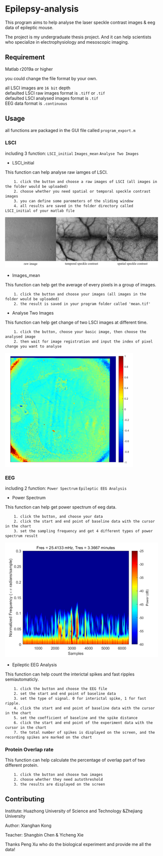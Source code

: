 # Epilepsy-analysis

This program aims to help analyse the laser speckle contrast images & eeg data of epileptic mouse.

The project is my undergraduate thesis project. And it can help scientists who specialize in electrophysiology and mesoscopic imaging.

## Requirement

Matlab r2019a or higher

you could change the file format by your own.

all LSCI images are `16 bit` depth\
defaulted LSCI raw images format is `.tiff`  or `.tif`\
defaulted LSCI analysed images format is `.tif`\
EEG data format is `.continuous`

## Usage

all functions are packaged in the GUI file called `program_export.m`

### LSCI 

including 3 function: `LSCI_initial` `Images_mean` `Analyse Two Images`

* LSCI_initial

This function can help analyse raw iamges of LSCI.
        
        1. click the button and choose a raw images of LSCI (all images in the folder would be uploaded)
        2. choose whether you need spatial or temporal speckle contrast images
        3. you can define some paremeters of the sliding window
        4. all results are saved in the folder directory called LSCI_initial of your matlab file

![](https://github.com/kxhaaa/Epilepsy-analysis/blob/master/demo/LSCI_initial.png)

* Images_mean

This function can help get the average of every pixels in a group of images.

        1. click the button and choose your images (all images in the folder would be uploaded)
        2. the result is saved in your program folder called 'mean.tif'

* Analyse Two Images

This function can help get change of two LSCI images at different time.

        1. click the button, choose your basic image, then choose the analysed image
        2. then wait for image registration and input the index of pixel change you want to analyse
    
![](https://github.com/kxhaaa/Epilepsy-analysis/blob/master/demo/result%20of%20analyse%20two%20images.png)

### EEG
including 2 function: `Power Spectrum` `Epileptic EEG Analysis`

* Power Spectrum

This function can help get power spectrum of eeg data.

        1. click the button, and choose your data
        2. click the start and end point of baseline data with the cursor in the chart
        3. set the sampling frequency and get 4 different types of power spectrum result
 
![](https://github.com/kxhaaa/Epilepsy-analysis/blob/master/demo/power%20spectrum.png) 
 
* Epileptic EEG Analysis

This function can help count the interictal spikes and fast ripples semiautomaticly.

        1. click the button and choose the EEG file
        2. set the start and end point of baseline data
        3. set the type of signal. 0 for interictal spike, 1 for fast ripple.
        4. click the start and end point of baseline data with the cursor in the chart
        5. set the coefficient of baseline and the spike distance
        6. click the start and end point of the experiment data with the cursor in the chart 
        7. the total number of spikes is displayed on the screen, and the recording spikes are marked on the chart
        
### Protein Overlap rate

This function can help calculate the percentage of overlap part of two different protein.

        1. click the button and choose two images
        2. choose whether they need autothreshold
        3. the results are displayed on the screen


## Contributing
Institute: Huazhong University of Science and Technology
           &Zhejiang University

Author: Xianghan Kong   

Teacher: Shangbin Chen & Yicheng Xie

Thanks Peng Xu who do the biological experiment and provide me all the data!



